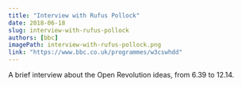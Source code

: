 ```yaml
---
title: "Interview with Rufus Pollock"
date: 2018-06-18
slug: interview-with-rufus-pollock
authors: [bbc]
imagePath: interview-with-rufus-pollock.png
link: "https://www.bbc.co.uk/programmes/w3cswhdd"
---
```



A brief interview about the Open Revolution ideas, from 6.39 to 12.14. 
 